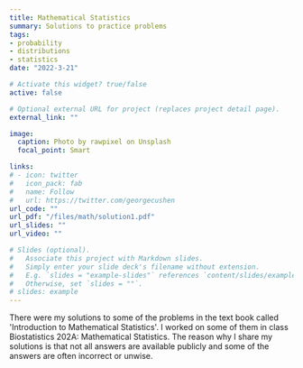 ```yaml
---
title: Mathematical Statistics
summary: Solutions to practice problems
tags:
- probability
- distributions
- statistics
date: "2022-3-21"

# Activate this widget? true/false
active: false

# Optional external URL for project (replaces project detail page).
external_link: ""

image:
  caption: Photo by rawpixel on Unsplash
  focal_point: Smart

links:
# - icon: twitter
#   icon_pack: fab
#   name: Follow
#   url: https://twitter.com/georgecushen
url_code: ""
url_pdf: "/files/math/solution1.pdf"
url_slides: ""
url_video: ""

# Slides (optional).
#   Associate this project with Markdown slides.
#   Simply enter your slide deck's filename without extension.
#   E.g. `slides = "example-slides"` references `content/slides/example-slides.md`.
#   Otherwise, set `slides = ""`.
# slides: example
---
```

There were my solutions to some of the problems in the text book called 'Introduction to Mathematical Statistics'. I worked on some of them in class Biostatistics 202A: Mathematical Statistics. The reason why I share my solutions is that not all answers are available publicly and some of the answers are often incorrect or unwise.
